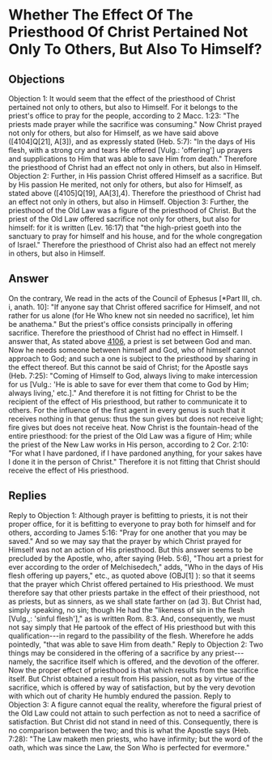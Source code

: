 # Whether The Effect Of The Priesthood Of Christ Pertained Not Only To Others, But Also To Himself?
## Objections
Objection 1: It would seem that the effect of the priesthood of Christ pertained not only to others, but also to Himself. For it belongs to the priest's office to pray for the people, according to 2 Macc. 1:23: "The priests made prayer while the sacrifice was consuming." Now Christ prayed not only for others, but also for Himself, as we have said above ([4104]Q[21], A[3]), and as expressly stated (Heb. 5:7): "In the days of His flesh, with a strong cry and tears He offered [Vulg.: 'offering'] up prayers and supplications to Him that was able to save Him from death." Therefore the priesthood of Christ had an effect not only in others, but also in Himself.
Objection 2: Further, in His passion Christ offered Himself as a sacrifice. But by His passion He merited, not only for others, but also for Himself, as stated above ([4105]Q[19], AA[3],4). Therefore the priesthood of Christ had an effect not only in others, but also in Himself.
Objection 3: Further, the priesthood of the Old Law was a figure of the priesthood of Christ. But the priest of the Old Law offered sacrifice not only for others, but also for himself: for it is written (Lev. 16:17) that "the high-priest goeth into the sanctuary to pray for himself and his house, and for the whole congregation of Israel." Therefore the priesthood of Christ also had an effect not merely in others, but also in Himself.
## Answer
On the contrary, We read in the acts of the Council of Ephesus [*Part III, ch. i, anath. 10]: "If anyone say that Christ offered sacrifice for Himself, and not rather for us alone (for He Who knew not sin needed no sacrifice), let him be anathema." But the priest's office consists principally in offering sacrifice. Therefore the priesthood of Christ had no effect in Himself.
I answer that, As stated above [4106](A[1]), a priest is set between God and man. Now he needs someone between himself and God, who of himself cannot approach to God; and such a one is subject to the priesthood by sharing in the effect thereof. But this cannot be said of Christ; for the Apostle says (Heb. 7:25): "Coming of Himself to God, always living to make intercession for us [Vulg.: 'He is able to save for ever them that come to God by Him; always living,' etc.]." And therefore it is not fitting for Christ to be the recipient of the effect of His priesthood, but rather to communicate it to others. For the influence of the first agent in every genus is such that it receives nothing in that genus: thus the sun gives but does not receive light; fire gives but does not receive heat. Now Christ is the fountain-head of the entire priesthood: for the priest of the Old Law was a figure of Him; while the priest of the New Law works in His person, according to 2 Cor. 2:10: "For what I have pardoned, if I have pardoned anything, for your sakes have I done it in the person of Christ." Therefore it is not fitting that Christ should receive the effect of His priesthood.
## Replies
Reply to Objection 1: Although prayer is befitting to priests, it is not their proper office, for it is befitting to everyone to pray both for himself and for others, according to James 5:16: "Pray for one another that you may be saved." And so we may say that the prayer by which Christ prayed for Himself was not an action of His priesthood. But this answer seems to be precluded by the Apostle, who, after saying (Heb. 5:6), "Thou art a priest for ever according to the order of Melchisedech," adds, "Who in the days of His flesh offering up payers," etc., as quoted above (OBJ[1] ): so that it seems that the prayer which Christ offered pertained to His priesthood. We must therefore say that other priests partake in the effect of their priesthood, not as priests, but as sinners, as we shall state farther on (ad 3). But Christ had, simply speaking, no sin; though He had the "likeness of sin in the flesh [Vulg.,: 'sinful flesh']," as is written Rom. 8:3. And, consequently, we must not say simply that He partook of the effect of His priesthood but with this qualification---in regard to the passibility of the flesh. Wherefore he adds pointedly, "that was able to save Him from death."
Reply to Objection 2: Two things may be considered in the offering of a sacrifice by any priest---namely, the sacrifice itself which is offered, and the devotion of the offerer. Now the proper effect of priesthood is that which results from the sacrifice itself. But Christ obtained a result from His passion, not as by virtue of the sacrifice, which is offered by way of satisfaction, but by the very devotion with which out of charity He humbly endured the passion.
Reply to Objection 3: A figure cannot equal the reality, wherefore the figural priest of the Old Law could not attain to such perfection as not to need a sacrifice of satisfaction. But Christ did not stand in need of this. Consequently, there is no comparison between the two; and this is what the Apostle says (Heb. 7:28): "The Law maketh men priests, who have infirmity; but the word of the oath, which was since the Law, the Son Who is perfected for evermore."